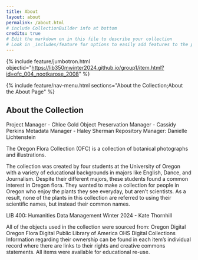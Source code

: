```yaml
---
title: About
layout: about
permalink: /about.html
# include CollectionBuilder info at bottom
credits: true
# Edit the markdown on in this file to describe your collection
# Look in _includes/feature for options to easily add features to the page
---
```


{% include feature/jumbotron.html objectid="https://lib350mwinter2024.github.io/group1/item.html?id=ofc_004_nootkarose_2008" %}

{% include feature/nav-menu.html sections="About the Collection;About the About Page" %}

## About the Collection

Project Manager - Chloe Gold
Object Preservation Manager - Cassidy Perkins
Metadata Manager - Haley Sherman
Repository Manager: Danielle Lichtenstein

The Oregon Flora Collection (OFC) is a collection of botanical photographs and illustrations.

The collection was created by four students at the University of Oregon with a variety of educational backgrounds in majors like English, Dance, and Journalism. Despite their different majors, these students found a common interest in Oregon flora. They wanted to make a collection for people in Oregon who enjoy the plants they see everyday, but aren’t scientists. As a result, none of the plants in this collection are referred to using their scientific names, but instead their common names.

LIB 400: Humanities Data Management 
Winter 2024 - Kate Thornhill

All of the objects used in the collection were sourced from:
Oregon Digital
Oregon Flora
Digital Public Library of America
OHS Digital Collections
Information regarding their ownership can be found in each item’s individual record where there are links to their rights and creative commons statements. All items were available for educational re-use.
